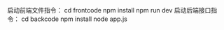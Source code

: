 启动前端文件指令：
  cd frontcode
  npm install
  npm run dev
启动后端接口指令：
  cd backcode
  npm install
  node app.js
